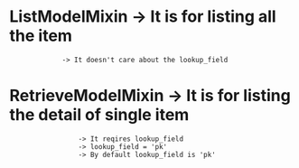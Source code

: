 # ListModelMixin -> It is for listing all the item
                 -> It doesn't care about the lookup_field

# RetrieveModelMixin -> It is for listing the detail of single item
                     -> It reqires lookup_field
                     -> lookup_field = 'pk'
                     -> By default lookup_field is 'pk'